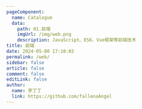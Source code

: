 ```yaml
---
pageComponent: 
  name: Catalogue
  data: 
    path: 01.前端
    imgUrl: /img/web.png
    description: JavaScript、ES6、Vue框架等前端技术
title: 前端
date: 2024-05-08 17:10:03
permalink: /web/
sidebar: false
article: false
comment: false
editLink: false
author: 
  name: 李丁丁
  link: https://github.com/fallenaAngel
---
```

